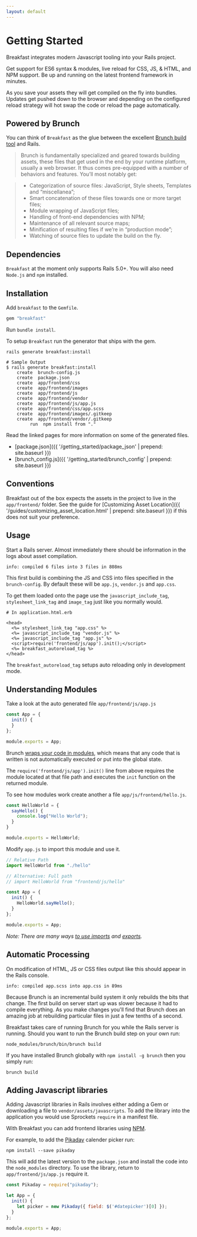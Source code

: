```yaml
---
layout: default
---
```


# Getting Started
Breakfast integrates modern Javascript tooling into your Rails project.

Get support for ES6 syntax & modules, live reload for CSS, JS, & HTML, and NPM
support. Be up and running on the latest frontend framework in minutes.

As you save your assets they will get compiled on the fly into bundles. Updates
get pushed down to the browser and depending on the configured reload strategy
will hot swap the code or reload the page automatically.


## Powered by Brunch
You can think of `Breakfast` as the glue between the excellent [Brunch build
tool](http://brunch.io/) and Rails. 

> Brunch is fundamentally specialized and geared towards building assets, these
files that get used in the end by your runtime platform, usually a web browser.
It thus comes pre-equipped with a number of behaviors and features. You’ll most
notably get:

> - Categorization of source files: JavaScript, Style sheets, Templates and
“miscellanea”;
> - Smart concatenation of these files towards one or more target files;
> - Module wrapping of JavaScript files;
> - Handling of front-end dependencies with NPM;
> - Maintenance of all relevant source maps;
> - Minification of resulting files if we’re in “production mode”;
> - Watching of source files to update the build on the fly.

## Dependencies

`Breakfast` at the moment only supports Rails 5.0+. You will also need `Node.js`
and `npm` installed.


## Installation

Add `breakfast` to the `Gemfile`.

~~~ruby
gem "breakfast"
~~~

Run `bundle install`.

To setup `Breakfast` run the generator that ships with the gem.

~~~
rails generate breakfast:install
~~~

~~~
# Sample Output 
$ rails generate breakfast:install
	create  brunch-config.js
	create  package.json
	create  app/frontend/css
	create  app/frontend/images
	create  app/frontend/js
	create  app/frontend/vendor
	create  app/frontend/js/app.js
	create  app/frontend/css/app.scss
	create  app/frontend/images/.gitkeep
	create  app/frontend/vendor/.gitkeep
		 run  npm install from "."
~~~

Read the linked pages for more information on some of the generated files.

* [package.json]({{ '/getting_started/package_json' | prepend: site.baseurl }})
* [brunch_config.js]({{ '/getting_started/brunch_config' | prepend: site.baseurl }})

## Conventions
Breakfast out of the box expects the assets in the project to live in the
`app/frontend/` folder. See the guide for [Customizing Asset Location]({{ '/guides/customizing_asset_location.html' | prepend: site.baseurl }})
if this does not suit your preference.

## Usage

Start a Rails server. Almost immediately there should be information in the logs
about asset compilation.

~~~
info: compiled 6 files into 3 files in 808ms
~~~

This first build is combining the JS and CSS into files specified in the
`brunch-config`. By default these will be `app.js`, `vendor.js` and `app.css`.

To get them loaded onto the page use the `javascript_include_tag`,
`stylesheet_link_tag` and `image_tag` just like you normally would.

~~~erb
# In application.html.erb

<head>
  <%= stylesheet_link_tag "app.css" %>
  <%= javascript_include_tag "vendor.js" %>
  <%= javascript_include_tag "app.js" %>
  <script>require('frontend/js/app').init();</script>
  <%= breakfast_autoreload_tag %>
</head>
~~~
The `breakfast_autoreload_tag` setups auto reloading only in development mode.

## Understanding Modules

Take a look at the auto generated file `app/frontend/js/app.js`

~~~javascript
const App = {
  init() {
  }
};

module.exports = App;
~~~

Brunch [wraps your code in modules](https://github.com/brunch/brunch-guide/blob/master/content/en/chapter03-conventions-and-defaults.md#commonjs-module-wrapping),
which means that any code that is written is not automatically executed or put
into the global state.

The `require('frontend/js/app').init()` line from above requires the
module located at that file path and executes the `init` function on the
returned module.

To see how modules work create another a file `app/js/frontend/hello.js`.

~~~javascript
const HelloWorld = {
  sayHello() {
    console.log("Hello World");
  }
}

module.exports = HelloWorld;
~~~

Modify `app.js` to import this module and use it.

~~~javascript
// Relative Path
import HelloWorld from "./hello"

// Alternative: Full path
// import HelloWorld from "frontend/js/hello"

const App = {
  init() {
    HelloWorld.sayHello();
  }
};

module.exports = App;
~~~

_Note: There are many ways [to use
imports](https://developer.mozilla.org/en-US/docs/Web/JavaScript/Reference/Statements/import)
and
[exports](https://developer.mozilla.org/en-US/docs/Web/JavaScript/Reference/Statements/export)._


## Automatic Processing

On modification of HTML, JS or CSS files output like this should appear in the
Rails console.

~~~
info: compiled app.scss into app.css in 89ms
~~~

Because Brunch is an incremental build system it only rebuilds the bits that
change. The first build on server start up was slower because it had to compile
everything. As you make changes you'll find that Brunch does an amazing job at
rebuilding particular files in just a few tenths of a second.

Breakfast takes care of running Brunch for you while the Rails server is
running. Should you want to run the Brunch build step on your own run:

~~~
node_modules/brunch/bin/brunch build
~~~

If you have installed Brunch globally with `npm install -g brunch` then you
simply run:

~~~
brunch build
~~~

## Adding Javascript libraries
Adding Javascript libraries in Rails involves either adding a Gem or downloading
a file to `vendor/assets/javascripts`. To add the library into the application
you would use Sprockets `require` in a manifest file.

With Breakfast you can add frontend libraries using
[NPM](https://www.npmjs.com/).

For example, to add the [Pikaday](https://www.npmjs.com/package/pikaday)
calender picker run:

~~~
npm install --save pikaday
~~~

This will add the latest version to the `package.json` and install the code into
the `node_modules` directory. To use the library, return to
`app/frontend/js/app.js` require it.


~~~javascript
const Pikaday = require("pikaday");

let App = {
  init() {
    let picker = new Pikaday({ field: $('#datepicker')[0] });
  }
};

module.exports = App;
~~~
